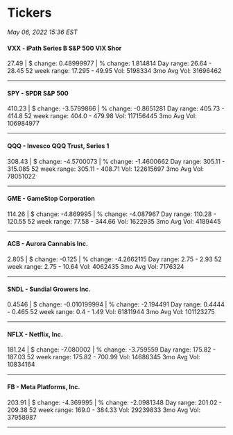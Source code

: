 # Tickers
*May 06, 2022 15:36 EST*

#### VXX - iPath Series B S&P 500 VIX Shor
27.49 | $ change: 0.48999977 | % change: 1.814814
Day range: 26.64 - 28.45 52 week range: 17.295 - 49.95
Vol: 5198334 3mo Avg Vol: 31696462

---

#### SPY - SPDR S&P 500
410.23 | $ change: -3.5799866 | % change: -0.8651281
Day range: 405.73 - 414.8 52 week range: 404.0 - 479.98
Vol: 117156445 3mo Avg Vol: 106984977

---

#### QQQ - Invesco QQQ Trust, Series 1
308.43 | $ change: -4.5700073 | % change: -1.4600662
Day range: 305.11 - 315.085 52 week range: 305.11 - 408.71
Vol: 122615697 3mo Avg Vol: 78051022

---

#### GME - GameStop Corporation
114.26 | $ change: -4.869995 | % change: -4.087967
Day range: 110.28 - 120.55 52 week range: 77.58 - 344.66
Vol: 1622935 3mo Avg Vol: 4189445

---

#### ACB - Aurora Cannabis Inc.
2.805 | $ change: -0.125 | % change: -4.2662115
Day range: 2.75 - 2.93 52 week range: 2.75 - 10.64
Vol: 4062435 3mo Avg Vol: 7176324

---

#### SNDL - Sundial Growers Inc.
0.4546 | $ change: -0.010199994 | % change: -2.194491
Day range: 0.4444 - 0.465 52 week range: 0.4 - 1.49
Vol: 61811944 3mo Avg Vol: 101123275

---

#### NFLX - Netflix, Inc.
181.24 | $ change: -7.080002 | % change: -3.759559
Day range: 175.82 - 187.03 52 week range: 175.82 - 700.99
Vol: 14686345 3mo Avg Vol: 10834164

---

#### FB - Meta Platforms, Inc.
203.91 | $ change: -4.369995 | % change: -2.0981348
Day range: 201.02 - 209.38 52 week range: 169.0 - 384.33
Vol: 29239833 3mo Avg Vol: 37958987

---

